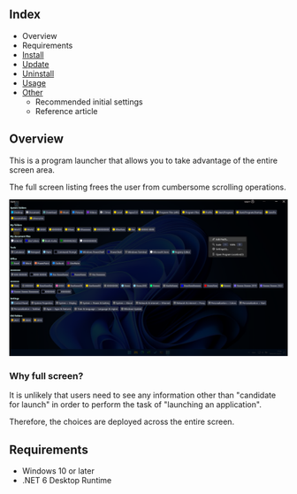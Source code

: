 ## Index

- Overview
- Requirements
- [Install](install.md)
- [Update](update.md)
- [Uninstall](uninstall.md)
- [Usage](usage.md)
- [Other](other.md)
  - Recommended initial settings
  - Reference article

## Overview

This is a program launcher that allows you to take advantage of the entire screen area.

The full screen listing frees the user from cumbersome scrolling operations.

![image](img/top-image.png)

### Why full screen?

It is unlikely that users need to see any information other than "candidate for launch" in order to perform the task of "launching an application".

Therefore, the choices are deployed across the entire screen.

## Requirements

- Windows 10 or later
- .NET 6 Desktop Runtime
